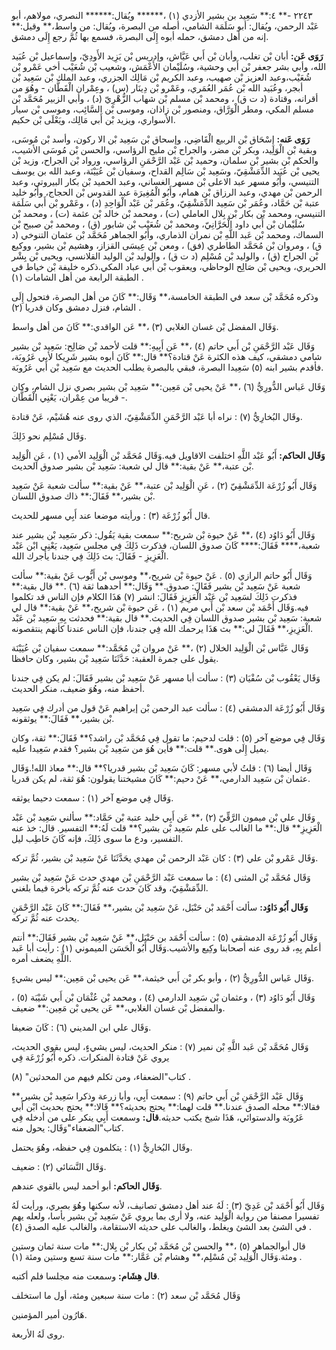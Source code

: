 ٢٢٤٣ -** ٤:** سَعِيد بن بشير الأزدي (١) ،****** ويُقال:****** النصري، مولاهم، أبو عَبْد الرحمن، ويُقال: أبو سَلَمَة الشامي، أصله من البصرة، ويُقال: من واسط،** وقيل:** إنه من أهل دمشق، حمله أبوه إِلَى البصرة، فسمع بها ثُمَّ رجع إِلَى دمشق.

**رَوَى عَن:** أبان بْن تغلب، وأبان بْن أَبي عَيَّاش، وإدريس بْن يَزِيد الأَودِيّ، وإسماعيل بْن عُبَيد الله، وأبي بشر جعفر بْن أَبي وحشية، وسُلَيْمان الأَعْمَش، وشعيب بْن شُعَيْب أخي عَمْرو بْن شُعَيْب،وعبد العزيز بْن صهيب، وعبد الكريم بْن مَالِك الجزري، وعبد الملك بْن سَعِيد بْن أبجر، وعُبَيد الله بْن عُمَر العُمَري، وعَمْرو بْن دِينَار (س) ، وعِمْران الْقَطَّان - وهُوَ من أقرانه، وقتادة (د ت ق) ، ومحمد بْن مسلم بْن شهاب الزُّهْرِيّ (د) ، وأبي الزبير مُحَمَّد بْن مسلم المكي، ومطر الْوَرَّاق، ومنصور بْن زاذان، وموسى بْن السَّائِب، وموسى بْن سيار الأسواري، ويزيد بْن أَبي مَالِك، ويَعْلَى بْن حكيم.

**رَوَى عَنه:** إِسْحَاق بْن الربيع الْقَاضِي، وإسحاق بْن سَعِيد بْن الا ركون، وأسد بْن مُوسَى، وبقية بْن الْوَلِيد، وبكر بْن مضر، والجراح بْن مليح الرؤاسي، والحسن بْن مُوسَى الأشيب، والحكم بْن بشير بْن سلمان، وحميد بْن عَبْد الرَّحْمَنِ الرؤاسي، ورواد بْن الجراح، وزيد بْن يحيى بْن عُبَيد الدِّمَشْقِيّ، وسَعِيد بْن سَالِم القداح، وسفيان بْن عُيَيْنَة، وعبد الله بن يوسف التنيسي، وأَبُو مسهر عبد الاعلى بْن مسهر الغساني، وعبد الحميد بْن بكار البيروتي، وعبد الرحمن بْن مهدي، وعبد الرزاق بْن همام، وأَبُو الْمُغِيرَة عبد القدوس بْن الحجاج، وأَبُو خليد عتبة بْن حَمَّاد، وعُمَر بْن سَعِيد الدِّمَشْقِيّ، وعُمَر بْن عَبْد الْوَاحِدِ (د) ، وعَمْرو بْن أَبي سَلَمَة التنيسي، ومحمد بْن بكار بْن بِلال العاملي (ت) ، ومحمد بْن خالد بْن عثمة (ت) ، ومحمد بْن سُلَيْمان بْن أَبي داود الْحَرَّانِيّ، ومحمد بْن شُعَيْب بْن شابور (ق) ، ومحمد بْن صبيح بْن السماك، ومحمد بْن عَبد اللَّهِ بْن نمران الذماري، وأَبُو الجماهر مُحَمَّد بْن عثمان التنوخي (د ق) ، ومروان بْن مُحَمَّد الطاطري (فق) ، ومعن بْن عِيسَى القزاز، وهشيم بْن بشير، ووكيع بْن الجراح (ق) ، والوليد بْن مُسْلِم (د ت ق) ، والوليد بْن الوليد القلانسي، ويحيى بْن بِشْر الحريري، ويحيى بْن صَالِح الوحاظي، ويعقوب بْن أَبي عباد المكي.ذكره خليفة بْن خياط في الطبقة الرابعة من أهل الشامات (١) .

وذكره مُحَمَّد بْن سعد في الطبقة الخامسة،** وَقَال:** كَانَ من أهل البصرة، فتحول إِلَى الشام، فنزل دمشق وكان قدريا (٢) .

وَقَال المفضل بْن غسان الغلابي (٣) ،** عَن الواقدي:** كَانَ من أهل واسط.

وَقَال عَبْد الرَّحْمَنِ بْن أَبي حاتم (٤) ،** عَن أَبِيهِ:** قلت لأحمد بْن صَالِح: سَعِيد بْن بشير شامي دمشقي، كيف هذه الكثرة عَنْ قتادة؟** قال:** كَانَ أبوه بشير شَرِيكا لأبي عَرُوبَة، فأقدم بشير ابنه (٥) سَعِيدا البصرة، فبقي بالبصرة يطلب الحديث مع سَعِيد بْن أَبي عَرُوبَة.

وَقَال عَباس الدُّورِيُّ (٦) ،** عَنْ يحيى بْن مَعِين:** سَعِيد بْن بشير بصري نزل الشام، وكان قريبا من عِمْران، يَعْنِي الْقَطَّان -.

وقَال البُخارِيُّ (٧) : نراه أبا عَبْد الرَّحْمَنِ الدِّمَشْقِيّ، الذي روى عنه هُشَيْم، عَنْ قتادة.

وَقَال مُسْلِم نحو ذَلِكَ.

**وَقَال الحاكم:** أَبُو عَبْد اللَّهِ اختلفت الاقاويل فيه.وَقَال مُحَمَّد بْن الْوَلِيد الأمي (١) ، عَنِ الْوَلِيد بْن عتبة،** عَنْ بقية:** قال لي شعبة: سَعِيد بْن بشير صدوق الحديث.

وَقَال أَبُو زُرْعَة الدِّمَشْقِيّ (٢) ، عَنِ الْوَلِيد بْن عتبة،** عَنْ بقية:** سألت شعبة عَنْ سَعِيد بْن بشير،** فَقَالَ:** ذاك صدوق اللسان.

قال أَبُو زُرْعَة (٣) : ورأيته موضعا عند أَبِي مسهر للحديث.

وَقَال أَبُو دَاوُد (٤) ،** عَنْ حيوة بْن شريح:** سمعت بقية يَقُول: ذكر سَعِيد بْن بشير عند شعبة،**** فَقَالَ:**** كَانَ صدوق اللسان، فذكرت ذَلِكَ فِي مجلس سَعِيد، يَعْنِي ابْن عَبْد الْعَزِيزِ - فَقَالَ: بث ذَلِكَ فِي جندنا يأجرك الله.

وَقَال أَبُو حاتم الرازي (٥) . عَنْ حيوة بْن شريح،** وموسى بْن أَيُّوب عَنْ بقية:** سألت شعبة عَنْ سَعِيد بْن بشير فَقَالَ: صدوق.** وَقَال:** أحدهما ثقة (٦) .** قال بقية:** فذكرت ذَلِكَ لسَعِيد بْن عَبْد الْعَزِيزِ فَقَالَ: انشر (٧) هَذَا الكلام فإن الناس قد تكلموا فيه.وَقَال أَحْمَد بْن سعد بْن أَبي مريم (١) ، عَن حيوة بْن شريح،** عَنْ بقية:** قال لي شعبة: سَعِيد بْن بشير صدوق اللسان فِي الحديث.** قال بقية:** فحدثت بِهِ سَعِيد بْن عَبْد الْعَزِيزِ،** فَقَالَ لي:** بث هَذَا يرحمك الله فِي جندنا، فإن الناس عندنا كأنهم ينتقصونه.

وَقَال عَبَّاس بْن الْوَلِيد الخلال (٢) ،** عَنْ مروان بْن مُحَمَّد:** سمعت سفيان بْن عُيَيْنَة يقول على جمرة العقبة: حَدَّثَنَا سَعِيد بْن بشير، وكان حافظا.

وَقَال يَعْقُوب بْن سُفْيَان (٣) : سألت أبا مسهر عَنْ سَعِيد بْن بشير فَقَالَ: لم يكن فِي جندنا أحفظ منه، وهُوَ ضعيف، منكر الحديث.

وَقَال أَبُو زُرْعَة الدمشقي (٤) : سألت عبد الرحمن بْن إبراهيم عَنْ قول من أدرك فِي سَعِيد بْن بشير،** فَقَالَ:** يوثقونه.

وَقَال فِي موضع آخر (٥) : قلت لدحيم: ما تقول فِي مُحَمَّد بْن راشد؟** فَقَالَ:** ثقة، وكان يميل إِلَى هوى.** قلت:** فأين هُوَ من سَعِيد بْن بشير؟ فقدم سَعِيدا عليه.

وَقَال أيضا (٦) : قلتُ لأبي مسهر: كَانَ سَعِيد بْن بشير قدريا؟** قال:** معاذ الله!.وَقَال عثمان بْن سَعِيد الدارمي،** عَنْ دحيم:** كَانَ مشيختنا يقولون: هُوَ ثقة، لم يكن قدريا.

وَقَال فِي موضع آخر (١) : سمعت دحيما يوثقه.

وَقَال علي بْن ميمون الرَّقِّيّ (٢) ،** عَن أَبِي خليد عتبة بْن حَمَّاد:** سألني سَعِيد بْن عَبْد الْعَزِيزِ** قال:** ما الغالب على علم سَعِيد بْن بشير؟** قلت لَهُ:** التفسير. قال: خذ عنه التفسير، ودع ما سوى ذَلِكَ، فإنه كَانَ حَاطِب ليل.

وَقَال عَمْرو بْن علي (٣) : كان عَبْد الرحمن بْن مهدي يحَدَّثَنَا عَنْ سَعِيد بْن بشير، ثُمَّ تركه.

وَقَال مُحَمَّد بْن المثنى (٤) : ما سمعت عَبْد الرَّحْمَنِ بْن مهدي حدث عَنْ سَعِيد بْن بشير الدِّمَشْقِيّ، وقد كَانَ حدث عنه ثُمَّ تركه بأخرة فيما بلغني.

**وَقَال أَبُو دَاوُد:** سألت أَحْمَد بْن حَنْبَل، عَنْ سَعِيد بْن بشير،** فَقَالَ:** كَانَ عَبْد الرَّحْمَنِ يحدث عنه ثُمَّ تركه.

وَقَال أَبُو زُرْعَة الدمشقي (٥) : سألت أَحْمَد بن حَنْبَل،** عَنْ سَعِيد بْن بشير فَقَالَ:** أنتم أعلم بِهِ، قد روى عنه أصحابنا وكِيع والأشيب.وَقَال أَبُو الْحَسَن الميموني (١) : رأيت أبا عَبد اللَّهِ يضعف أمره.

وَقَال عَباس الدُّورِيُّ (٢) ، وأبو بكر بْن أَبي خيثمة،** عَن يحيى بْن مَعِين:** ليس بشيءٍ.

وَقَال أَبُو دَاوُد (٣) ، وعثمان بْن سَعِيد الدارمي (٤) ، ومحمد بْن عُثْمَان بْن أَبي شَيْبَة (٥) ، والمفضل بْن غسان الغلابي،** عَن يحيى بْن مَعِين:** ضعيف.

وَقَال علي ابن المديني (٦) : كَانَ ضعيفا.

وَقَال مُحَمَّد بْن عَبد اللَّهِ بْن نمير (٧) : منكر الحديث، ليس بشيءٍ، ليس بقوي الحديث، يروي عَنْ قتادة المنكرات. ذكره أَبُو زُرْعَة فِي

كتاب"الضعفاء، ومن تكلم فيهم من المحدثين" (٨) .

وَقَال عَبْد الرَّحْمَنِ بْن أَبي حاتم (٩) : سمعت أَبِي، وأبا زرعة وذكرا سَعِيد بْن بشير،** فقالا:** محله الصدق عندنا.** قلت لهما:** يحتج بحديثه؟** قَالا:** يحتج بحديث ابْن أَبي عَرُوبَة والدستوائي، هَذَا شيخ يكتب حديثه.**قال:** وسمعت أَبِي ينكر على من أدخله فِي كتاب"الضعفاء"وَقَال: يحول منه.

وقَال البُخارِيُّ (١) : يتكلمون فِي حفظه، وهُوَ يحتمل.

وَقَال النَّسَائي (٢) : ضعيف.

**وَقَال الحاكم:** أبو أحمد ليس بالقوي عندهم.

وَقَال أَبُو أَحْمَد بْن عَدِيّ (٣) : لَهُ عند أهل دمشق تصانيف، لأنه سكنها وهُوَ بصري، ورأيت لَهُ تفسيرا مصنفا من رواية الْوَلِيد عنه، ولا أرى بما يروي عَنْ سَعِيد بْن بشير بأسا، ولعله يهم في الشئ بعد الشئ ويغلط، والغالب على حديثه الاستقامة، والغالب عليه الصدق (٤) .

قال أبوالجماهر (٥) ،** والحسن بْن مُحَمَّد بْن بكار بْن بِلال:** مات سنة ثمان وستين ومئة.وَقَال الْوَلِيد بْن مُسْلِم،** وهشام بْن عَمَّار:** مات سنة تسع وستين ومئة (١) .

**قال هِشَام:** وسمعت منه مجلسا فلم أكتبه.

وَقَال مُحَمَّد بْن سعد (٢) : مات سنة سبعين ومئة، أول ما استخلف

هَارُون أمير المؤمنين.

روى لَهُ الأربعة.